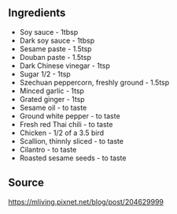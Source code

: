 ## Ingredients
* Soy sauce - 1tbsp
* Dark soy sauce - 1tbsp
* Sesame paste - 1.5tsp
* Douban paste - 1.5tsp
* Dark Chinese vinegar - 1tsp
* Sugar 1/2 - 1tsp
* Szechuan peppercorn, freshly ground - 1.5tsp
* Minced garlic - 1tsp
* Grated ginger - 1tsp
* Sesame oil - to taste
* Ground white pepper - to taste
* Fresh red Thai chili - to taste
* Chicken - 1/2 of a 3.5 bird
* Scallion, thinnly sliced - to taste
* Cilantro - to taste
* Roasted sesame seeds - to taste

## Source
https://mliving.pixnet.net/blog/post/204629999